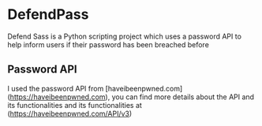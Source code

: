 # DefendPass
Defend Sass is a Python scripting project which uses a password API to help inform users if their password has been breached before

## Password API

I used the password API from [haveibeenpwned.com] (https://haveibeenpwned.com), you can find more details about the API and its functionalities and its functionalities at (https://haveibeenpwned.com/API/v3)
